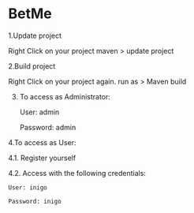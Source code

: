 # BetMe

1.Update project

  Right Click on your project maven > update project

2.Build project

  Right Click on your project again. run as > Maven build

3. To access as Administrator: 

    User: admin

    Password: admin

4.To access as User:

  4.1. Register yourself

  4.2. Access with the following credentials:

    User: inigo

    Password: inigo
